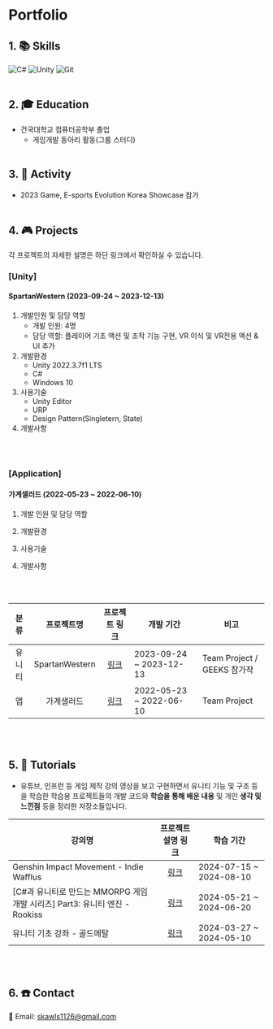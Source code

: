 # **Portfolio**
## 1. :books: Skills
![C#](https://img.shields.io/badge/c%23-%23239120.svg?style=for-the-badge&logo=csharp&logoColor=white) ![Unity](https://img.shields.io/badge/unity-%23000000.svg?style=for-the-badge&logo=unity&logoColor=white) ![Git](https://img.shields.io/badge/git-%23F05033.svg?style=for-the-badge&logo=git&logoColor=white)
</br></br>

## 2. :mortar_board: Education
* 건국대학교 컴퓨터공학부 졸업
  * 게임개발 동아리 활동(그룹 스터디)
</br></br>

## 3.  :runner: Activity
* 2023 Game, E-sports Evolution Korea Showcase 참가
</br></br>

## 4. :video_game: Projects
각 프로젝트의 자세한 설명은 하단 링크에서 확인하실 수 있습니다.
### [Unity]
#### SpartanWestern (2023-09-24 ~ 2023-12-13)
1. 개발인원 및 담당 역할
   * 개발 인원: 4명
   * 담당 역할: 플레이어 기초 액션 및 조작 기능 구현, VR 이식 및 VR전용 액션 & UI 추가
2. 개발환경
   * Unity 2022.3.7f1 LTS
   * C#
   * Windows 10
3. 사용기술
   * Unity Editor
   * URP
   * Design Pattern(Singletern, State)
4. 개발사항

</br></br>

### [Application]
#### 가계샐러드 (2022-05-23 ~ 2022-06-10)
1. 개발 인원 및 담당 역할

2. 개발환경

3. 사용기술

4. 개발사항

</br></br>

|분류|프로젝트명|프로젝트 링크|개발 기간|비고|
|:---:|:---:|:---:|---|---|
|유니티|SpartanWestern|[링크](https://github.com/UserJin/SpartanWestern)|2023-09-24 ~ 2023-12-13|Team Project / GEEKS 참가작|
|앱|가계샐러드|[링크](https://github.com/UserJin/MobileProgramming)|2022-05-23 ~ 2022-06-10|Team Project|

</br></br>

## 5.  :pencil: Tutorials
* 유튜브, 인프런 등 게임 제작 강의 영상을 보고 구현하면서 유니티 기능 및 구조 등을 학습한 학습용 프로젝트들의 개발 코드와 **학습을 통해 배운 내용** 및 개인 **생각 및 느낀점** 등을 정리한 저장소들입니다.

|강의명|프로젝트 설명 링크|학습 기간|
|---|:---:|---|
|Genshin Impact Movement - Indie Wafflus|[링크](https://github.com/UserJin/GenshinLikeProject)|2024-07-15 ~ 2024-08-10|
|\[C#과 유니티로 만드는 MMORPG 게임 개발 시리즈\] Part3: 유니티 엔진 - Rookiss|[링크](https://github.com/UserJin/MMO_Unity)|2024-05-21 ~ 2024-06-20|
|유니티 기초 강좌 - 골드메탈|[링크](https://github.com/UserJin/GoldMetalTutorials)|2024-03-27 ~ 2024-05-10|

</br></br>

## 6. :phone: Contact
:email: Email: skawls1126@gmail.com
